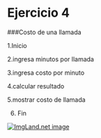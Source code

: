 # Ejercicio 4

###Costo de una llamada 

1.Inicio

2.ingresa minutos por llamada

3.ingresa costo por minuto

4.calcular resultado 

5.mostrar costo de llamada

6. Fin 

<a href="http://1.1m.yt/zME66AT.jpg" target="_blank"><img src="http://1.1m.yt/zME66AT.jpg" alt="ImgLand.net image" /></a>
